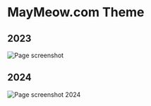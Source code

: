 # MayMeow.com Theme

## 2023

![Page screenshot](https://cdn.maymeow.com/page.png)

## 2024
![Page screenshot 2024](https://cdn.maymeow.com/2024.png)
